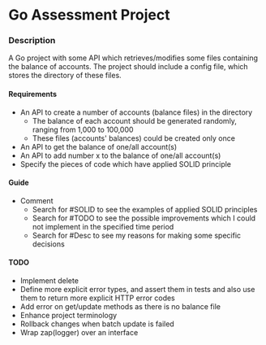 # Go Assessment Project

### Description
A Go project with some API which retrieves/modifies some files containing the balance of accounts. 
The project should include a config file, which stores the directory of these files. 

#### Requirements
- An API to create a number of accounts (balance files) in the directory
    - The balance of each account should be generated randomly, ranging from 1,000 to 100,000
    - These files (accounts' balances) could be created only once
- An API to get the balance of one/all account(s)
- An API to add number x to the balance of one/all account(s)
- Specify the pieces of code which have applied SOLID principle

#### Guide
- Comment
  - Search for #SOLID to see the examples of applied SOLID principles
  - Search for #TODO to see the possible improvements which I could not implement in the specified time period
  - Search for #Desc to see my reasons for making some specific decisions
  

#### TODO
- Implement delete
- Define more explicit error types, and assert them in tests and also use them to return more explicit HTTP error codes
- Add error on get/update methods as there is no balance file
- Enhance project terminology
- Rollback changes when batch update is failed
- Wrap zap(logger) over an interface